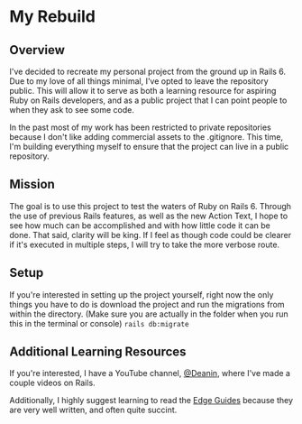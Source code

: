 # My Rebuild

## Overview
I've decided to recreate my personal project from the ground up in Rails 6. Due to my love of all things minimal, I've opted to leave the repository public. This will allow it to serve as both a learning resource for aspiring Ruby on Rails developers, and as a public project that I can point people to when they ask to see some code.

In the past most of my work has been restricted to private repositories because I don't like adding commercial assets to the .gitignore. This time, I'm building everything myself to ensure that the project can live in a public repository.

## Mission
The goal is to use this project to test the waters of Ruby on Rails 6. Through the use of previous Rails features, as well as the new Action Text, I hope to see how much can be accomplished and with how little code it can be done. That said, clarity will be king. If I feel as though code could be clearer if it's executed in multiple steps, I will try to take the more verbose route.

## Setup
If you're interested in setting up the project yourself, right now the only things you have to do is download the project and run the migrations from within the directory. (Make sure you are actually in the folder when you run this in the terminal or console)
`rails db:migrate`

## Additional Learning Resources
If you're interested, I have a YouTube channel, [@Deanin](https://youtube.com/deanin), where I've made a couple videos on Rails.

Additionally, I highly suggest learning to read the [Edge Guides](https://edgeguides.rubyonrails.org/) because they are very well written, and often quite succint.